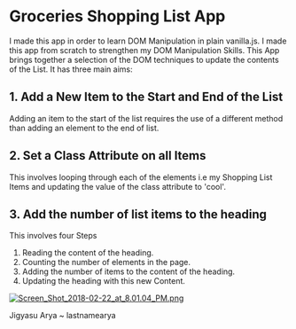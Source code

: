 # Groceries Shopping List App
I made this app in order to learn DOM Manipulation in plain vanilla.js. I made this app from scratch to strengthen my DOM Manipulation Skills.
This App brings together a selection of the DOM techniques to update the contents of the List. It has three main aims:

## 1. Add a New Item to the Start and End of the List
Adding an item to the start of the list requires the use of a different method than adding an element to the end of list.

## 2. Set a Class Attribute on all Items
This involves looping through each of the elements i.e my Shopping List Items and updating the value of the class attribute to 'cool'.

## 3. Add the number of list items to the heading
This involves four Steps

1. Reading the content of the heading.
2. Counting the number of elements in the page.
3. Adding the number of items to the content of the heading.
4. Updating the heading with this new Content.

[![Screen_Shot_2018-02-22_at_8.01.04_PM.png](https://s10.postimg.org/uxdtyfr09/Screen_Shot_2018-02-22_at_8.01.04_PM.png)](https://postimg.org/image/7j5umi92t/)

Jigyasu Arya ~ lastnamearya

